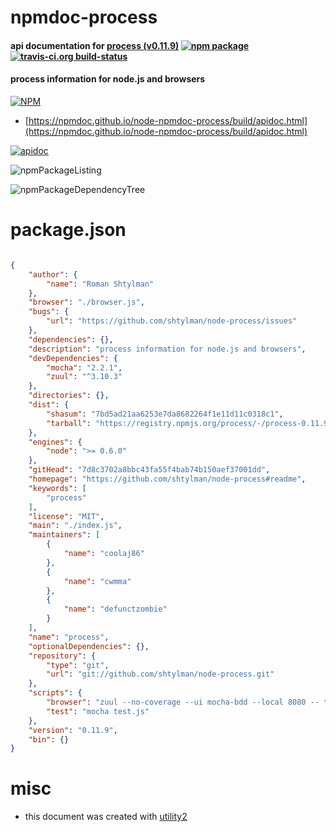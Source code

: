 # npmdoc-process

#### api documentation for  [process (v0.11.9)](https://github.com/shtylman/node-process#readme)  [![npm package](https://img.shields.io/npm/v/npmdoc-process.svg?style=flat-square)](https://www.npmjs.org/package/npmdoc-process) [![travis-ci.org build-status](https://api.travis-ci.org/npmdoc/node-npmdoc-process.svg)](https://travis-ci.org/npmdoc/node-npmdoc-process)

#### process information for node.js and browsers

[![NPM](https://nodei.co/npm/process.png?downloads=true&downloadRank=true&stars=true)](https://www.npmjs.com/package/process)

- [https://npmdoc.github.io/node-npmdoc-process/build/apidoc.html](https://npmdoc.github.io/node-npmdoc-process/build/apidoc.html)

[![apidoc](https://npmdoc.github.io/node-npmdoc-process/build/screenCapture.buildCi.browser.%252Ftmp%252Fbuild%252Fapidoc.html.png)](https://npmdoc.github.io/node-npmdoc-process/build/apidoc.html)

![npmPackageListing](https://npmdoc.github.io/node-npmdoc-process/build/screenCapture.npmPackageListing.svg)

![npmPackageDependencyTree](https://npmdoc.github.io/node-npmdoc-process/build/screenCapture.npmPackageDependencyTree.svg)



# package.json

```json

{
    "author": {
        "name": "Roman Shtylman"
    },
    "browser": "./browser.js",
    "bugs": {
        "url": "https://github.com/shtylman/node-process/issues"
    },
    "dependencies": {},
    "description": "process information for node.js and browsers",
    "devDependencies": {
        "mocha": "2.2.1",
        "zuul": "^3.10.3"
    },
    "directories": {},
    "dist": {
        "shasum": "7bd5ad21aa6253e7da8682264f1e11d11c0318c1",
        "tarball": "https://registry.npmjs.org/process/-/process-0.11.9.tgz"
    },
    "engines": {
        "node": ">= 0.6.0"
    },
    "gitHead": "7d8c3702a8bbc43fa55f4bab74b150aef37001dd",
    "homepage": "https://github.com/shtylman/node-process#readme",
    "keywords": [
        "process"
    ],
    "license": "MIT",
    "main": "./index.js",
    "maintainers": [
        {
            "name": "coolaj86"
        },
        {
            "name": "cwmma"
        },
        {
            "name": "defunctzombie"
        }
    ],
    "name": "process",
    "optionalDependencies": {},
    "repository": {
        "type": "git",
        "url": "git://github.com/shtylman/node-process.git"
    },
    "scripts": {
        "browser": "zuul --no-coverage --ui mocha-bdd --local 8080 -- test.js",
        "test": "mocha test.js"
    },
    "version": "0.11.9",
    "bin": {}
}
```



# misc
- this document was created with [utility2](https://github.com/kaizhu256/node-utility2)
